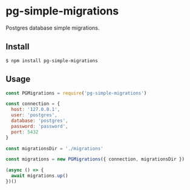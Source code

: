 # pg-simple-migrations

Postgres database simple migrations. 

## Install

```
$ npm install pg-simple-migrations
```

## Usage

```js
const PGMigrations = require('pg-simple-migrations')

const connection = {
  host: '127.0.0.1',
  user: 'postgres',
  database: 'postgres',
  password: 'password',
  port: 5432
}

const migrationsDir = './migrations'

const migrations = new PGMigrations({ connection, migrationsDir })

(async () => {
  await migrations.up()
})()
```
